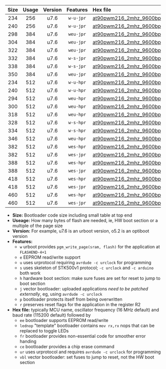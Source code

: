 |Size|Usage|Version|Features|Hex file|
|:-:|:-:|:-:|:-:|:--|
|234|256|u7.6|`w-u-jpr`|[at90pwm216_2mhz_9600bps_ur_vbl.hex](https://raw.githubusercontent.com/stefanrueger/urboot/main//at90pwm216_2mhz_9600bps_ur_vbl.hex)|
|240|256|u7.6|`w-u-jpr`|[at90pwm216_2mhz_9600bps_lednop_ur_vbl.hex](https://raw.githubusercontent.com/stefanrueger/urboot/main//at90pwm216_2mhz_9600bps_lednop_ur_vbl.hex)|
|298|384|u7.6|`weu-jpr`|[at90pwm216_2mhz_9600bps_ee_ur_vbl.hex](https://raw.githubusercontent.com/stefanrueger/urboot/main//at90pwm216_2mhz_9600bps_ee_ur_vbl.hex)|
|304|384|u7.6|`weu-jpr`|[at90pwm216_2mhz_9600bps_ee_lednop_ur_vbl.hex](https://raw.githubusercontent.com/stefanrueger/urboot/main//at90pwm216_2mhz_9600bps_ee_lednop_ur_vbl.hex)|
|322|384|u7.6|`weu-jpr`|[at90pwm216_2mhz_9600bps_ee_lednop_fr_ur_vbl.hex](https://raw.githubusercontent.com/stefanrueger/urboot/main//at90pwm216_2mhz_9600bps_ee_lednop_fr_ur_vbl.hex)|
|332|384|u7.6|`w-s-jpr`|[at90pwm216_2mhz_9600bps_vbl.hex](https://raw.githubusercontent.com/stefanrueger/urboot/main//at90pwm216_2mhz_9600bps_vbl.hex)|
|338|384|u7.6|`w-s-jpr`|[at90pwm216_2mhz_9600bps_lednop_vbl.hex](https://raw.githubusercontent.com/stefanrueger/urboot/main//at90pwm216_2mhz_9600bps_lednop_vbl.hex)|
|350|384|u7.6|`weu-jpr`|[at90pwm216_2mhz_9600bps_ee_lednop_fr_ce_ur_vbl.hex](https://raw.githubusercontent.com/stefanrueger/urboot/main//at90pwm216_2mhz_9600bps_ee_lednop_fr_ce_ur_vbl.hex)|
|234|512|u7.6|`w-u-hpr`|[at90pwm216_2mhz_9600bps_ur.hex](https://raw.githubusercontent.com/stefanrueger/urboot/main//at90pwm216_2mhz_9600bps_ur.hex)|
|240|512|u7.6|`w-u-hpr`|[at90pwm216_2mhz_9600bps_lednop_ur.hex](https://raw.githubusercontent.com/stefanrueger/urboot/main//at90pwm216_2mhz_9600bps_lednop_ur.hex)|
|294|512|u7.6|`weu-hpr`|[at90pwm216_2mhz_9600bps_ee_ur.hex](https://raw.githubusercontent.com/stefanrueger/urboot/main//at90pwm216_2mhz_9600bps_ee_ur.hex)|
|300|512|u7.6|`weu-hpr`|[at90pwm216_2mhz_9600bps_ee_lednop_ur.hex](https://raw.githubusercontent.com/stefanrueger/urboot/main//at90pwm216_2mhz_9600bps_ee_lednop_ur.hex)|
|318|512|u7.6|`weu-hpr`|[at90pwm216_2mhz_9600bps_ee_lednop_fr_ur.hex](https://raw.githubusercontent.com/stefanrueger/urboot/main//at90pwm216_2mhz_9600bps_ee_lednop_fr_ur.hex)|
|328|512|u7.6|`w-s-hpr`|[at90pwm216_2mhz_9600bps.hex](https://raw.githubusercontent.com/stefanrueger/urboot/main//at90pwm216_2mhz_9600bps.hex)|
|334|512|u7.6|`w-s-hpr`|[at90pwm216_2mhz_9600bps_lednop.hex](https://raw.githubusercontent.com/stefanrueger/urboot/main//at90pwm216_2mhz_9600bps_lednop.hex)|
|346|512|u7.6|`weu-hpr`|[at90pwm216_2mhz_9600bps_ee_lednop_fr_ce_ur.hex](https://raw.githubusercontent.com/stefanrueger/urboot/main//at90pwm216_2mhz_9600bps_ee_lednop_fr_ce_ur.hex)|
|382|512|u7.6|`wes-hpr`|[at90pwm216_2mhz_9600bps_ee.hex](https://raw.githubusercontent.com/stefanrueger/urboot/main//at90pwm216_2mhz_9600bps_ee.hex)|
|382|512|u7.6|`wes-jpr`|[at90pwm216_2mhz_9600bps_ee_vbl.hex](https://raw.githubusercontent.com/stefanrueger/urboot/main//at90pwm216_2mhz_9600bps_ee_vbl.hex)|
|388|512|u7.6|`wes-hpr`|[at90pwm216_2mhz_9600bps_ee_lednop.hex](https://raw.githubusercontent.com/stefanrueger/urboot/main//at90pwm216_2mhz_9600bps_ee_lednop.hex)|
|388|512|u7.6|`wes-jpr`|[at90pwm216_2mhz_9600bps_ee_lednop_vbl.hex](https://raw.githubusercontent.com/stefanrueger/urboot/main//at90pwm216_2mhz_9600bps_ee_lednop_vbl.hex)|
|418|512|u7.6|`wes-hpr`|[at90pwm216_2mhz_9600bps_ee_lednop_fr.hex](https://raw.githubusercontent.com/stefanrueger/urboot/main//at90pwm216_2mhz_9600bps_ee_lednop_fr.hex)|
|418|512|u7.6|`wes-jpr`|[at90pwm216_2mhz_9600bps_ee_lednop_fr_vbl.hex](https://raw.githubusercontent.com/stefanrueger/urboot/main//at90pwm216_2mhz_9600bps_ee_lednop_fr_vbl.hex)|
|460|512|u7.6|`wes-hpr`|[at90pwm216_2mhz_9600bps_ee_lednop_fr_ce.hex](https://raw.githubusercontent.com/stefanrueger/urboot/main//at90pwm216_2mhz_9600bps_ee_lednop_fr_ce.hex)|
|460|512|u7.6|`wes-jpr`|[at90pwm216_2mhz_9600bps_ee_lednop_fr_ce_vbl.hex](https://raw.githubusercontent.com/stefanrueger/urboot/main//at90pwm216_2mhz_9600bps_ee_lednop_fr_ce_vbl.hex)|

- **Size:** Bootloader code size including small table at top end
- **Useage:** How many bytes of flash are needed, ie, HW boot section or a multiple of the page size
- **Version:** For example, u7.6 is an urboot version, o5.2 is an optiboot version
- **Features:**
  + `w` urboot provides `pgm_write_page(sram, flash)` for the application at `FLASHEND-4+1`
  + `e` EEPROM read/write support
  + `u` uses urprotocol requiring `avrdude -c urclock` for programming
  + `s` uses skeleton of STK500v1 protocol; `-c urclock` and `-c arduino` both work
  + `h` hardware boot section: make sure fuses are set for reset to jump to boot section
  + `j` vector bootloader: uploaded applications *need to be patched externally*, eg, using `avrdude -c urclock`
  + `p` bootloader protects itself from being overwritten
  + `r` preserves reset flags for the application in the register R2
- **Hex file:** typically MCU name, oscillator frequency (16 MHz default) and baud rate (115200 default) followed by
  + `ee` bootloader supports EEPROM read/write
  + `lednop` "template" bootloader contains `mov rx,rx` nops that can be replaced to toggle LEDs
  + `fr` bootloader provides non-essential code for smoother error handing
  + `ce` bootloader provides a chip erase command
  + `ur` uses urprotocol and requires `avrdude -c urclock` for programming
  + `vbl` vector bootloader: set fuses to jump to reset, not the HW boot section
